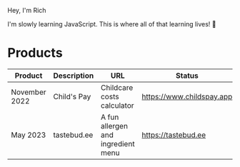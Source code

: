 Hey, I'm Rich

I'm slowly learning JavaScript. This is where all of that learning lives! 🌱

# Products
| Product | Description | URL | Status |
| --- | --- | --- | --- |
| November 2022 | Child's Pay | Childcare costs calculator | https://www.childspay.app | deprecated |
| May 2023 | tastebud.ee | A fun allergen and ingredient menu | https://tastebud.ee | live |
